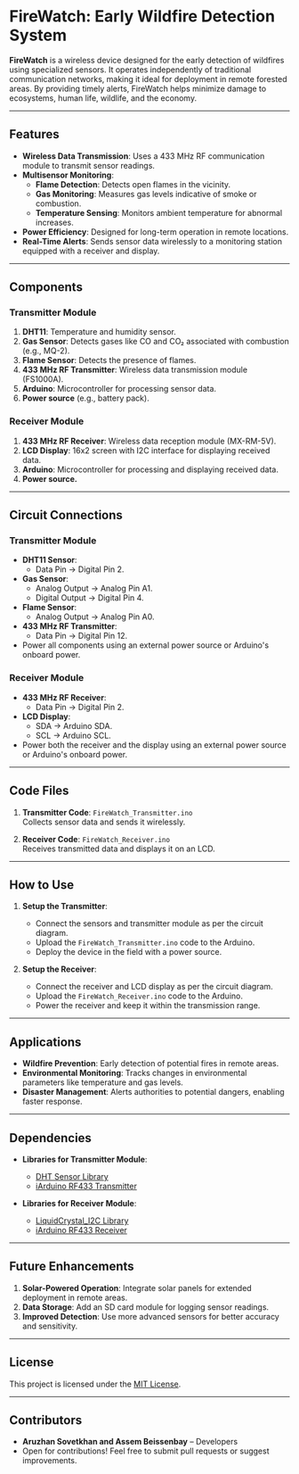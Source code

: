 # FireWatch: Early Wildfire Detection System

**FireWatch** is a wireless device designed for the early detection of wildfires using specialized sensors. It operates independently of traditional communication networks, making it ideal for deployment in remote forested areas. By providing timely alerts, FireWatch helps minimize damage to ecosystems, human life, wildlife, and the economy.

---

## Features

- **Wireless Data Transmission**: Uses a 433 MHz RF communication module to transmit sensor readings.
- **Multisensor Monitoring**:
  - **Flame Detection**: Detects open flames in the vicinity.
  - **Gas Monitoring**: Measures gas levels indicative of smoke or combustion.
  - **Temperature Sensing**: Monitors ambient temperature for abnormal increases.
- **Power Efficiency**: Designed for long-term operation in remote locations.
- **Real-Time Alerts**: Sends sensor data wirelessly to a monitoring station equipped with a receiver and display.

---

## Components

### Transmitter Module
1. **DHT11**: Temperature and humidity sensor.
2. **Gas Sensor**: Detects gases like CO and CO₂ associated with combustion (e.g., MQ-2).
3. **Flame Sensor**: Detects the presence of flames.
4. **433 MHz RF Transmitter**: Wireless data transmission module (FS1000A).
5. **Arduino**: Microcontroller for processing sensor data.
6. **Power source** (e.g., battery pack).

### Receiver Module
1. **433 MHz RF Receiver**: Wireless data reception module (MX-RM-5V).
2. **LCD Display**: 16x2 screen with I2C interface for displaying received data.
3. **Arduino**: Microcontroller for processing and displaying received data.
4. **Power source.**

---

## Circuit Connections

### Transmitter Module
- **DHT11 Sensor**:
  - Data Pin → Digital Pin 2.
- **Gas Sensor**:
  - Analog Output → Analog Pin A1.
  - Digital Output → Digital Pin 4.
- **Flame Sensor**:
  - Analog Output → Analog Pin A0.
- **433 MHz RF Transmitter**:
  - Data Pin → Digital Pin 12.
- Power all components using an external power source or Arduino's onboard power.

### Receiver Module
- **433 MHz RF Receiver**:
  - Data Pin → Digital Pin 2.
- **LCD Display**:
  - SDA → Arduino SDA.
  - SCL → Arduino SCL.
- Power both the receiver and the display using an external power source or Arduino's onboard power.

---

## Code Files

1. **Transmitter Code**: `FireWatch_Transmitter.ino`  
   Collects sensor data and sends it wirelessly.

2. **Receiver Code**: `FireWatch_Receiver.ino`  
   Receives transmitted data and displays it on an LCD.

---

## How to Use

1. **Setup the Transmitter**:
   - Connect the sensors and transmitter module as per the circuit diagram.
   - Upload the `FireWatch_Transmitter.ino` code to the Arduino.
   - Deploy the device in the field with a power source.

2. **Setup the Receiver**:
   - Connect the receiver and LCD display as per the circuit diagram.
   - Upload the `FireWatch_Receiver.ino` code to the Arduino.
   - Power the receiver and keep it within the transmission range.

---

## Applications

- **Wildfire Prevention**: Early detection of potential fires in remote areas.
- **Environmental Monitoring**: Tracks changes in environmental parameters like temperature and gas levels.
- **Disaster Management**: Alerts authorities to potential dangers, enabling faster response.

---

## Dependencies

- **Libraries for Transmitter Module**:
  - [DHT Sensor Library](https://github.com/adafruit/DHT-sensor-library)
  - [iArduino RF433 Transmitter](https://github.com/iArduino/RF433)

- **Libraries for Receiver Module**:
  - [LiquidCrystal_I2C Library](https://github.com/johnrickman/LiquidCrystal_I2C)
  - [iArduino RF433 Receiver](https://github.com/iArduino/RF433)

---

## Future Enhancements

1. **Solar-Powered Operation**: Integrate solar panels for extended deployment in remote areas.
2. **Data Storage**: Add an SD card module for logging sensor readings.
3. **Improved Detection**: Use more advanced sensors for better accuracy and sensitivity.

---

## License

This project is licensed under the [MIT License](LICENSE).

---

## Contributors

- **Aruzhan Sovetkhan and Assem Beissenbay** – Developers
- Open for contributions! Feel free to submit pull requests or suggest improvements.

